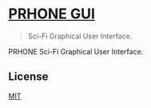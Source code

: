 # [PRHONE GUI](http://romelperez.com/projects/gui)

> Sci-Fi Graphical User Interface.

PRHONE Sci-Fi Graphical User Interface.

## License

[MIT](./LICENSE)
